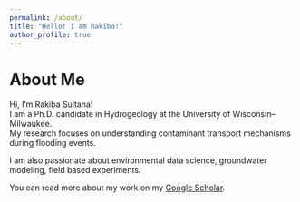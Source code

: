 ```yaml
---
permalink: /about/
title: "Hello! I am Rakiba!"
author_profile: true
---
```


# About Me

Hi, I’m Rakiba Sultana!  
I am a Ph.D. candidate in Hydrogeology at the University of Wisconsin–Milwaukee.  
My research focuses on understanding contaminant transport mechanisms during flooding events.  

I am also passionate about environmental data science, groundwater modeling, field based experiments.

You can read more about my work on my [Google Scholar](https://scholar.google.com/citations?hl=en&user=y7jgYZQAAAAJ&view_op=list_works&gmla=AH70aAUHhmHzjolasG5Zy0F1CTsf76DXDiSkbVc3pEMycC_nrfnw6pdRhDd6nXoo_NpK-oOp6sY_bETTQf_VaAGH). 
